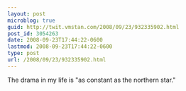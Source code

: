 ```yaml
---
layout: post
microblog: true
guid: http://twit.vmstan.com/2008/09/23/932335902.html
post_id: 3054263
date: 2008-09-23T17:44:22-0600
lastmod: 2008-09-23T17:44:22-0600
type: post
url: /2008/09/23/932335902.html
---
```

The drama in my life is &quot;as constant as the northern star.&quot;
